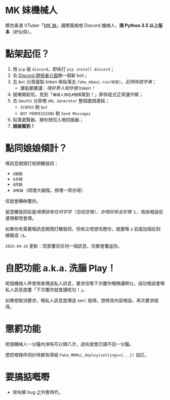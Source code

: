 # MK 妹機械人
模仿香港 VTuber「[MK 妹](https://www.youtube.com/channel/UCO62chyehk6pX7OitrnJAUg)」講嘢風格嘅 Discord 機械人，**限 Python 3.5 以上版本**（好似係）。

# 點架起佢？
1. 用 `pip` 裝 `discord`，即係打 `pip install discord`；
2. 去 [Discord 開發者介面](https://discord.com/developers/applications/)開一個新 bot；
3. 去 `Bot` 分頁複製 token 再貼落去 `fake_mkmui.run(呢度)`，*記得係放字串*；
   * 譖氣都要講：*唔好畀人知你個 token！*
4. 就噉開起佢，見到「`機械人個名#號碼`駕到！」即係程式正常運作緊；
5. 去 `OAuth2` 分頁嘅 `URL Generator` 整個邀請連結；
   * `SCOPES` 剔 `bot`
   * `BOT PERMISSIONS` 剔 `Send Messages`
6. 貼落瀏覽器，揀你想佢入嘅伺服器；
7. **娘娘駕到！**

# 點同娘娘傾計？
喺訊息開頭打呢啲觸發詞：
* `$娘娘`
* `$牙娘`
* `$阿娘`
* `$MK妹`（唔理大細階，撈埋一齊亦得）

佢就會~~鬧你~~覆你。

留意觸發詞前面*唔應該有任何字符（包括空格），亦唔好係全形嘅* `＄`，唔係嘅話佢連理都唔會理。

如果你有需要喺訊息開頭打觸發詞，但係又唔想佢應你，就要喺 `$` 前面加個反斜線變成 `\$`。

`2025-04-26` 更新：而家覆佢任何一個訊息，佢都會覆返你。

# 自肥功能 a.k.a. 洗腦 Play！
呢個機械人畀使用者傳送私人訊息，要求佢喺下次覆你嗰陣講啲乜，成功嘅話會喺私人訊息度覆「下次覆你就會講呢句！」。

如果想取消要求，喺私人訊息度傳送 `$del` 就得。想修改內容嘅話，再次要求就得。

# 懲罰功能
呢個機械人一分鐘內淨係可以傾八次，過咗就會已讀不回一分鐘。

懲罰嘅條件同計時都有得經 `Fake_MKMui_deploy(settings={...})` 自訂。

# 要搞掂嘅嘢
* 除咗解 bug 之外暫時冇。

